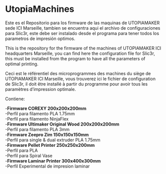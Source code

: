 # UtopiaMachines
Este es el Repositorio para los firmware de las maquinas de UTOPIAMAKER sede ICI Marseille, tambien se encuentra aqui el archivo de configuraciones para Slic3r, este debe ser instalado desde el programa para tener todos los parametros de impresión optimos.  

This is the repository for the firmware of the machines of UTOPIAMAKER ICI headquarters Marseille, you can find here the configuration file for Slic3r, this must be installed from the program to have all the parameters of optimal printing.  

Ceci est le référentiel des microprogrammes des machines du siège de UTOPIAMAKER ICI Marseille, vous trouverez ici le fichier de configuration de Slic3r, il doit être installé à partir du programme pour avoir tous les paramètres d’impression optimale.  

Contiene:

-**Firmware COREXY 200x200x200mm**  
   -Perfil para filamento PLA 1.75mm  
   -Perfil para filamento NinjaFlex  
   -**Firmware Ultimaker Original Wood 200x200x200mm**  
   -Perfil para filamento PLA 3mm  
-**Firmware Zeepro Zim 150x150x150mm**  
   -Perfil para single & dual extruder PLA 1.75mm  
-**Firmware Pellet Printer 250x250x200mm**  
   -Perfil para PLA  
   -Perfil para Spiral Vase  
-**Firmware Laminar Printer 300x400x300mm**  
   -Perfil Experimental de impresion laminar  
   
   
